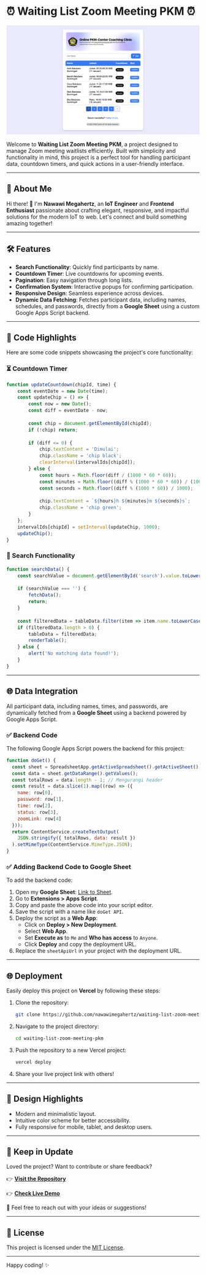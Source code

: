 # ⏰ Waiting List Zoom Meeting PKM ⏰

![PAGE](./assets/screenshot.png)

Welcome to **Waiting List Zoom Meeting PKM**, a project designed to manage Zoom meeting waitlists efficiently. Built with simplicity and functionality in mind, this project is a perfect tool for handling participant data, countdown timers, and quick actions in a user-friendly interface.

---

## 🚀 About Me

Hi there! 👋 I'm **Nawawi Megahertz**, an **IoT Engineer** and **Frontend Enthusiast** passionate about crafting elegant, responsive, and impactful solutions for the modern IoT to web. Let's connect and build something amazing together!

---

## 🛠️ Features

- **Search Functionality**: Quickly find participants by name.
- **Countdown Timer**: Live countdowns for upcoming events.
- **Pagination**: Easy navigation through long lists.
- **Confirmation System**: Interactive popups for confirming participation.
- **Responsive Design**: Seamless experience across devices.
- **Dynamic Data Fetching**: Fetches participant data, including names, schedules, and passwords, directly from a **Google Sheet** using a custom Google Apps Script backend.

---

## 🧩 Code Highlights

Here are some code snippets showcasing the project's core functionality:

### ⏳ Countdown Timer
```javascript
function updateCountdown(chipId, time) {
    const eventDate = new Date(time);
    const updateChip = () => {
        const now = new Date();
        const diff = eventDate - now;

        const chip = document.getElementById(chipId);
        if (!chip) return;

        if (diff <= 0) {
            chip.textContent = 'Dimulai';
            chip.className = 'chip black';
            clearInterval(intervalIds[chipId]);
        } else {
            const hours = Math.floor(diff / (1000 * 60 * 60));
            const minutes = Math.floor((diff % (1000 * 60 * 60)) / (1000 * 60));
            const seconds = Math.floor((diff % (1000 * 60)) / 1000);

            chip.textContent = `${hours}h ${minutes}m ${seconds}s`;
            chip.className = 'chip green';
        }
    };
    intervalIds[chipId] = setInterval(updateChip, 1000);
    updateChip();
}
```

### 🔎 Search Functionality
```javascript
function searchData() {
    const searchValue = document.getElementById('search').value.toLowerCase();

    if (searchValue === '') {
        fetchData();
        return;
    }

    const filteredData = tableData.filter(item => item.name.toLowerCase().includes(searchValue));
    if (filteredData.length > 0) {
        tableData = filteredData;
        renderTable();
    } else {
        alert('No matching data found!');
    }
}
```

---

## 🌐 Data Integration

All participant data, including names, times, and passwords, are dynamically fetched from a **Google Sheet** using a backend powered by Google Apps Script. 

### ✅ Backend Code
The following Google Apps Script powers the backend for this project:

```javascript
function doGet() {
  const sheet = SpreadsheetApp.getActiveSpreadsheet().getActiveSheet();
  const data = sheet.getDataRange().getValues();
  const totalRows = data.length - 1; // Mengurangi header
  const result = data.slice(1).map((row) => ({
    name: row[0],
    password: row[1],
    time: row[2],
    status: row[3],
    zoomLink: row[4]
  }));
  return ContentService.createTextOutput(
    JSON.stringify({ totalRows, data: result })
  ).setMimeType(ContentService.MimeType.JSON);
}
```

### ✅ Adding Backend Code to Google Sheet

To add the backend code:

1. Open my **Google Sheet**: [Link to Sheet](https://docs.google.com/spreadsheets/d/1eIkBJAeQ140J5NcJ_ZmMKhcjLZnZFMsD2xZf6roo_yg/edit?usp=sharing).
2. Go to **Extensions > Apps Script**.
3. Copy and paste the above code into your script editor.
4. Save the script with a name like `doGet API`.
5. Deploy the script as a **Web App**:
   - Click on **Deploy > New Deployment**.
   - Select **Web App**.
   - Set **Execute as** to `Me` and **Who has access** to `Anyone`.
   - Click **Deploy** and copy the deployment URL.
6. Replace the `sheetApiUrl` in your project with the deployment URL.

---

## 🌐 Deployment

Easily deploy this project on **Vercel** by following these steps:

1. Clone the repository:
   ```bash
   git clone https://github.com/nawawimegahertz/waiting-list-zoom-meeting-pkm.git
   ```
2. Navigate to the project directory:
   ```bash
   cd waiting-list-zoom-meeting-pkm
   ```
3. Push the repository to a new Vercel project:
   ```bash
   vercel deploy
   ```
4. Share your live project link with others!

---

## 🎨 Design Highlights

- Modern and minimalistic layout.
- Intuitive color scheme for better accessibility.
- Fully responsive for mobile, tablet, and desktop users.

---

## 🤯 Keep in Update

Loved the project? Want to contribute or share feedback?

👉 **[Visit the Repository](https://github.com/nawawimegahertz/waiting-list-zoom-meeting-pkm)**

👉 **[Check Live Demo](https://virtual-pkmcenterup.vercel.app/)**

💬 Feel free to reach out with your ideas or suggestions!

---

## 🪪 License

This project is licensed under the [MIT License](./LICENSE).

---

Happy coding! ✨

